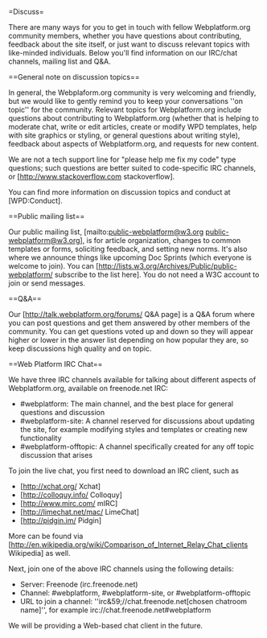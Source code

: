 =Discuss=

There are many ways for you to get in touch with fellow Webplatform.org community members, whether you have questions about contributing, feedback about the site itself, or just want to discuss relevant topics with like-minded individuals. Below you'll find information on our IRC/chat channels, mailing list and Q&A.

==General note on discussion topics==

In general, the Webplaform.org community is very welcoming and friendly, but we would like to gently remind you to keep your conversations ''on topic'' for the community. Relevant topics for Webplatform.org include questions about contributing to Webplatform.org (whether that is helping to moderate chat, write or edit articles, create or modify WPD templates, help with site graphics or styling, or general questions about writing style), feedback about aspects of Webplatform.org, and requests for new content.

We are not a tech support line for "please help me fix my code" type questions; such questions are better suited to code-specific IRC channels, or [http://www.stackoverflow.com stackoverflow].

You can find more information on discussion topics and conduct at [WPD:Conduct].

==Public mailing list==

Our public mailing list, [mailto:public-webplatform@w3.org public-webplatform@w3.org], is for article organization, changes to common templates or forms, soliciting feedback, and setting new norms. It's also where we announce things like upcoming Doc Sprints (which everyone is welcome to join). You can [http://lists.w3.org/Archives/Public/public-webplatform/ subscribe to the list here]. You do not need a W3C account to join or send messages.

==Q&A==

Our [http://talk.webplatform.org/forums/ Q&A page] is a Q&A forum where you can post questions and get them answered by other members of the community. You can get questions voted up and down so they will appear higher or lower in the answer list depending on how popular they are, so keep discussions high quality and on topic.

==Web Platform IRC Chat==

We have three IRC channels available for talking about different aspects of Webplatform.org, available on freenode.net IRC:

* #webplatform: The main channel, and the best place for general questions and discussion 
* #webplatform-site: A channel reserved for discussions about updating the site, for example modifying styles and templates or creating new functionality
* #webplatform-offtopic: A channel specifically created for any off topic discussion that arises

To join the live chat, you first need to download an IRC client, such as

* [http://xchat.org/ Xchat]
* [http://colloquy.info/ Colloquy]
* [http://www.mirc.com/ mIRC]
* [http://limechat.net/mac/ LimeChat]
* [http://pidgin.im/ Pidgin]

More can be found via [http://en.wikipedia.org/wiki/Comparison_of_Internet_Relay_Chat_clients Wikipedia] as well.

Next, join one of the above IRC channels using the following details:

* Server: Freenode (irc.freenode.net) 
* Channel: #webplatform, #webplatform-site, or #webplatform-offtopic 
* URL to join a channel: ''irc&59;//chat.freenode.net[chosen chatroom name]'', for example irc://chat.freenode.net#webplatform

We will be providing a Web-based chat client in the future.